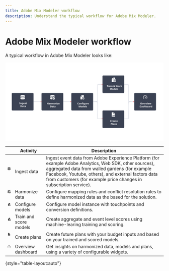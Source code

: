 ```yaml
---
title: Adobe Mix Modeler workflow
description: Understand the typical workflow for Adobe Mix Modeler.
---
```


# Adobe Mix Modeler workflow

A typical workflow in Adobe Mix Modeler looks like:

![Alt text](../assets/ApplicationWorkflow.svg)

|  | Activity | Description |
|---|---|---|
| ![Data](../assets/icons/Data.svg) &nbsp; | Ingest data | Ingest event data from Adobe Experience Platform (for example Adobe Analytics, Web SDK, other sources), aggregated data from walled gardens (for example Facebook, Youtube, others), and external factors data from customers (for example price changes in subscription service). |
| ![DataCheck](../assets/icons/DataCheck.svg) &nbsp; | Harmonize data | Configure mapping rules and conflict resolution rules to define harmonized data as the based for the solution. |
|  ![FileConfig](../assets/icons/FileGear.svg) &nbsp; | Configure models | Configure model instance with touchpoints and conversion definitions. |
| ![FileData](../assets/icons/FileData.svg) &nbsp;  | Train and score models | Create aggregate and event level scores using machine-learing training and scoring.  |
| ![FileChart](../assets/icons/FileChart.svg) &nbsp; | Create plans |  Create future plans with your budget inputs and based on your trained and scored models. |
| ![Dashboard](../assets/icons/Dashboard.svg) &nbsp; | Overview dashboard | Get insights on harmonized data, models and plans, using a variety of configurable widgets. |

{style="table-layout:auto"}

